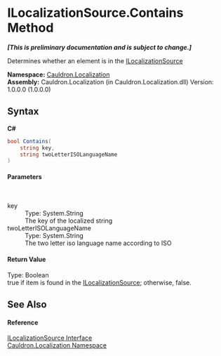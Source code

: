 # ILocalizationSource.Contains Method 
 _**\[This is preliminary documentation and is subject to change.\]**_

Determines whether an element is in the <a href="T_Cauldron_Localization_ILocalizationSource">ILocalizationSource</a>

**Namespace:**&nbsp;<a href="N_Cauldron_Localization">Cauldron.Localization</a><br />**Assembly:**&nbsp;Cauldron.Localization (in Cauldron.Localization.dll) Version: 1.0.0.0 (1.0.0.0)

## Syntax

**C#**<br />
``` C#
bool Contains(
	string key,
	string twoLetterISOLanguageName
)
```


#### Parameters
&nbsp;<dl><dt>key</dt><dd>Type: System.String<br />The key of the localized string</dd><dt>twoLetterISOLanguageName</dt><dd>Type: System.String<br />The two letter iso language name according to ISO</dd></dl>

#### Return Value
Type: Boolean<br />true if item is found in the <a href="T_Cauldron_Localization_ILocalizationSource">ILocalizationSource</a>; otherwise, false.

## See Also


#### Reference
<a href="T_Cauldron_Localization_ILocalizationSource">ILocalizationSource Interface</a><br /><a href="N_Cauldron_Localization">Cauldron.Localization Namespace</a><br />